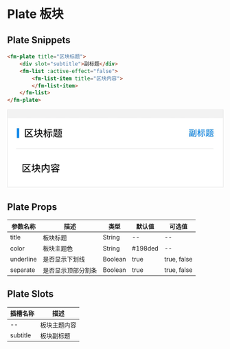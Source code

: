 # Plate 板块

## Plate Snippets

```html
<fm-plate title="区块标题">
    <div slot="subtitle">副标题</div>
    <fm-list :active-effect="false">
        <fm-list-item title="区块内容">
        </fm-list-item>
    </fm-list>
</fm-plate>
```

![](img/plate.png)

## Plate Props

| 参数名称 | 描述 | 类型 | 默认值 | 可选值 |
| ----- | ----- | ----- | ----- | ----- |
| title | 板块标题 | String | -- | -- |
| color | 板块主题色 | String | #198ded | -- |
| underline | 是否显示下划线 | Boolean | true | true, false |
| separate | 是否显示顶部分割条 | Boolean | true | true, false |

## Plate Slots

| 插槽名称 | 描述 |
| ----- | ----- |
| -- | 板块主题内容 |
| subtitle | 板块副标题 |